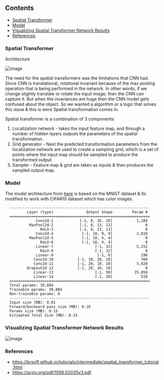 ## Contents

- [Spatial Transformer](#spatial-transformer)
- [Model](#model)
- [Visualizing Spatial Transformer Network Results](#visualizing-spatial-transformer-network-results) 
- [References](#references) 


### Spatial Transformer

Architecture

![image](https://user-images.githubusercontent.com/47082769/127672712-d4eb0847-cb9c-478a-8278-084ef9649bb7.png)

The need for the spatial transformers was the limitations that CNN had. Since CNN is translational, rotational invariant because of the max pooling operation that is being performed in the network. In other words, if we change slightly translate or rotate the input image, then the CNN can capture it. But when the invariances are huge then the CNN model gets confused about the object. So we wanted a algorithm or a logic that solves this issue & this is were Spatial transformation comes in. 

Spatial transformer is a combination of 3 components:

1. Localization network - takes the input feature map, and through a number of hidden layers outputs the parameters of the spatial transformation.
2. Grid generator - Next the predicted transformation parameters from the localization network are used to create a sampling grid, which is a set of points where the input map should be sampled to produce the transformed output.
3. Sampler - Feature map & grid are taken as inputs & then produces the sampled output map.

### Model

The model architecture from [here](https://brsoff.github.io/tutorials/intermediate/spatial_transformer_tutorial.html) is based on the MNIST dataset & its modified to work with CIFAR10 dataset which has color images. 

      ----------------------------------------------------------------
              Layer (type)               Output Shape         Param #
      ================================================================
                  Conv2d-1            [-1, 8, 26, 26]           1,184
               MaxPool2d-2            [-1, 8, 13, 13]               0
                    ReLU-3            [-1, 8, 13, 13]               0
                  Conv2d-4             [-1, 10, 9, 9]           2,010
               MaxPool2d-5             [-1, 10, 4, 4]               0
                    ReLU-6             [-1, 10, 4, 4]               0
                  Linear-7                   [-1, 32]           5,152
                    ReLU-8                   [-1, 32]               0
                  Linear-9                    [-1, 6]             198
                 Conv2d-10           [-1, 10, 28, 28]             760
                 Conv2d-11           [-1, 20, 10, 10]           5,020
              Dropout2d-12           [-1, 20, 10, 10]               0
                 Linear-13                   [-1, 50]          25,050
                 Linear-14                   [-1, 10]             510
      ================================================================
      Total params: 39,884
      Trainable params: 39,884
      Non-trainable params: 0
      ----------------------------------------------------------------
      Input size (MB): 0.01
      Forward/backward pass size (MB): 0.16
      Params size (MB): 0.15
      Estimated Total Size (MB): 0.33

            

### Visualizing Spatial Transformer Network Results

![image](https://user-images.githubusercontent.com/47082769/127683367-1b8aa81d-c28e-4977-a11b-59d6959d4847.png)



### References

- https://brsoff.github.io/tutorials/intermediate/spatial_transformer_tutorial.html
- https://arxiv.org/pdf/1506.02025v3.pdf
